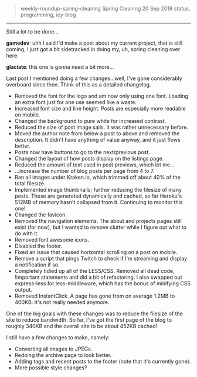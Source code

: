 > weekly-roundup-spring-cleaning
> Spring Cleaning
> 20 Sep 2018
> status, programming, icy-blog
---
Still a lot to be done...

**gamedev**: uhh I said I'd make a post about my current project, that is still coming, I just got a bit sidetracked in doing my, uh, spring cleaning over here.

**glaciate**: this one is gonna need a bit more...

 Last post I mentioned doing a few changes...well, I've gone considerably overboard since then. Think of this as a detailed changelog.

 - Removed the font for the logo and am now only using one font. Loading an extra font just for one use seemed like a waste.
 - Increased font size and line height. Posts are especially more readable on mobile.
 - Changed the background to pure white for increased contrast.
 - Reduced the size of post image sails. It was rather unnecessary before.
 - Moved the author note from below a post to above and removed the description. It didn't have anything of value anyway, and it just flows better.
 - Posts now have buttons to go to the next/previous post.
 - Changed the layout of how posts display on the listings page.
 - Reduced the amount of text used in post previews, which let me...
 - ...increase the number of blog posts per page from 4 to 7.
 - Ran all images under Kraken.io, which trimmed off about 40% of the total filesize.
 - Implemented image thumbnails; further reducing the filesize of many posts. These are generated dynamically and cached, so far Heroku's 512MB of memory hasn't collapsed from it. Continuing to monitor this one!
 - Changed the favicon.
 - Removed the navigation elements. The about and projects pages still exist (for now), but I wanted to remove clutter while I figure out what to do with it.
 - Removed font awesome icons. 
 - Disabled the footer.
 - Fixed an issue that caused horizontal scrolling on a post on mobile.
 - Remove a script that pings Twitch to check if I'm streaming and display a notification if so.
 - Completely tidied up all of the LESS/CSS. Removed all dead code, !important statements and did a bit of refactoring. I also swapped out express-less for less-middleware, which has the bonus of minifying CSS output.
 - Removed InstantClick. A page has gone from on average 1.2MB to 400KB. It's not really needed anymore.

One of the big goals with these changes was to reduce the filesize of the site to reduce bandwidth. So far, I've got the first page of the blog to roughly 340KB and the overall site to be about 452KB cached!
  
I still have a few changes to make, namely:

 - Converting all images to JPEGs.
 - Redoing the archive page to look better.
 - Adding tags and recent posts to the footer (note that it's currently gone).
 - More possible style changes?

